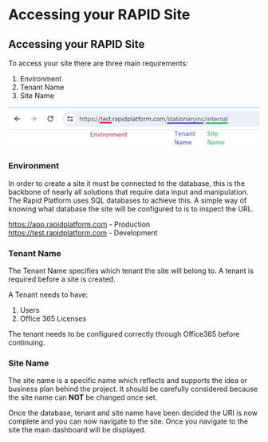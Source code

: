 # Accessing your RAPID Site

## Accessing your RAPID Site

To access your site there are three main requirements:  

1. Environment  
2. Tenant Name  
3. Site Name  

![URL Breakdown](<URL breakdown.png>)

### Environment

In order to create a site it must be connected to the database, this is the backbone of nearly all solutions that require data input and manipulation. The Rapid Platform uses SQL databases to achieve this.
A simple way of knowing what database the site will be configured to is to inspect the URL.

https://app.rapidplatform.com - Production  
https://test.rapidplatform.com - Development  

### Tenant Name

The Tenant Name specifies which tenant the site will belong to. A tenant is required before a site is created.  

A Tenant needs to have:  
1. Users
2. Office 365 Licenses

The tenant needs to be configured correctly through Office365 before continuing.

### Site Name

The site name is a specific name which reflects and supports the idea or business plan behind the project. It should be carefully considered because the site name can **NOT** be changed once set.

Once the database, tenant and site name have been decided the URI is now complete and you can now navigate to the site. Once you navigate to the site the main dashboard will be displayed.
